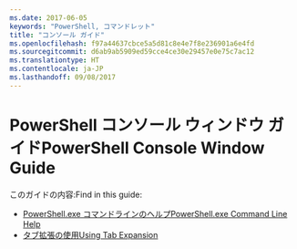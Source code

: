 ```yaml
---
ms.date: 2017-06-05
keywords: "PowerShell, コマンドレット"
title: "コンソール ガイド"
ms.openlocfilehash: f97a44637cbce5a5d81c8e4e7f8e236901a6e4fd
ms.sourcegitcommit: d6ab9ab5909ed59cce4ce30e29457e0e75c7ac12
ms.translationtype: HT
ms.contentlocale: ja-JP
ms.lasthandoff: 09/08/2017
---
```

# <a name="powershell-console-window-guide"></a><span data-ttu-id="ea18d-103">PowerShell コンソール ウィンドウ ガイド</span><span class="sxs-lookup"><span data-stu-id="ea18d-103">PowerShell Console Window Guide</span></span>

<span data-ttu-id="ea18d-104">このガイドの内容:</span><span class="sxs-lookup"><span data-stu-id="ea18d-104">Find in this guide:</span></span>
- [<span data-ttu-id="ea18d-105">PowerShell.exe コマンドラインのヘルプ</span><span class="sxs-lookup"><span data-stu-id="ea18d-105">PowerShell.exe Command Line Help</span></span>](console/PowerShell.exe-Command-Line-Help.md)
- [<span data-ttu-id="ea18d-106">タブ拡張の使用</span><span class="sxs-lookup"><span data-stu-id="ea18d-106">Using Tab Expansion</span></span>](console/Using-Tab-Expansion.md)


